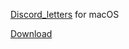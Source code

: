 [Discord_letters](https://github.com/HelgiSteinarr/discord_letters) for macOS

[Download](https://files.gudmunduro.com/discord_letters/Discord_Letters.zip)
